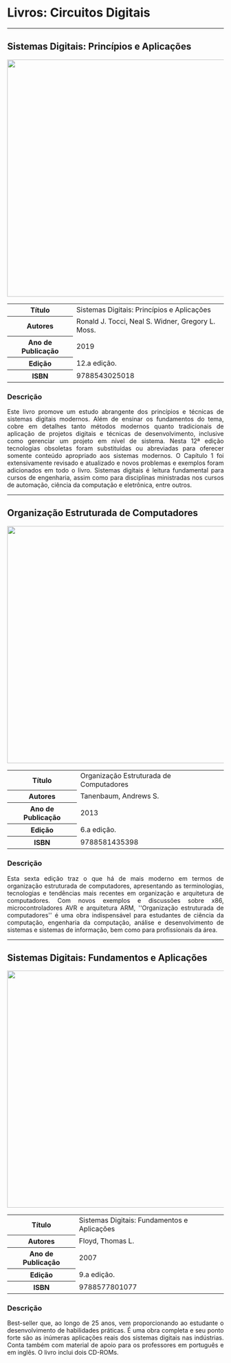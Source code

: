 # Livros: Circuitos Digitais

<hr>

## Sistemas Digitais: Princípios e Aplicações

<p align="center">
  <img src="https://github.com/Universidade-Livre/ciencia-da-computacao/assets/30880723/d901fa36-0506-436b-b9df-36bd756343bf" width="550px">
</p>


<table align="center">
    <tr>
        <th>Título</th>
        <td>Sistemas Digitais: Princípios e Aplicações</td>
    </tr>
    <tr>
        <th>Autores</th>
        <td>Ronald J. Tocci, Neal S. Widner, Gregory L. Moss.</td>
    </tr>
    <tr>
        <th>Ano de Publicação</th>
        <td>2019</td>
    </tr>
    <tr>
        <th>Edição</th>
        <td>12.a edição.</td>
    </tr>
    <tr>
        <th>ISBN</th>
        <td>9788543025018</td>
    </tr>
</table>

### Descrição

<p align="justify">
Este livro promove um estudo abrangente dos princípios e técnicas de sistemas digitais modernos. Além de ensinar os fundamentos do tema, cobre em detalhes tanto métodos modernos quanto tradicionais de aplicação de projetos digitais e técnicas de desenvolvimento, inclusive como gerenciar um projeto em nível de sistema. Nesta 12ª edição tecnologias obsoletas foram substituídas ou abreviadas para oferecer somente conteúdo apropriado aos sistemas modernos. O Capítulo 1 foi extensivamente revisado e atualizado e novos problemas e exemplos foram adicionados em todo o livro. Sistemas digitais é leitura fundamental para cursos de engenharia, assim como para disciplinas ministradas nos cursos de automação, ciência da computação e eletrônica, entre outros.
</p>

<hr>

## Organização Estruturada de Computadores

<p align="center">
  <img src="https://github.com/Universidade-Livre/ciencia-da-computacao/assets/30880723/0f202870-b133-45a5-8c4d-8fed10e7883c" width="550px">
</p>


<table align="center">
    <tr>
        <th>Título</th>
        <td>Organização Estruturada de Computadores</td>
    </tr>
    <tr>
        <th>Autores</th>
        <td>Tanenbaum, Andrews S.</td>
    </tr>
    <tr>
        <th>Ano de Publicação</th>
        <td>2013</td>
    </tr>
    <tr>
        <th>Edição</th>
        <td>6.a edição.</td>
    </tr>
    <tr>
        <th>ISBN</th>
        <td>9788581435398</td>
    </tr>
</table>

### Descrição

<p align="justify">
 Esta sexta edição traz o que há de mais moderno em termos de organização estruturada de computadores, apresentando as terminologias, tecnologias e tendências mais recentes em organização e arquitetura de computadores. Com novos exemplos e discussões sobre x86, microcontroladores AVR e arquitetura ARM, ''Organização estruturada de computadores'' é uma obra indispensável para estudantes de ciência da computação, engenharia da computação, análise e desenvolvimento de sistemas e sistemas de informação, bem como para profissionais da área. 
</p>

<hr>

## Sistemas Digitais: Fundamentos e Aplicações

<p align="center">
  <img src="https://github.com/Universidade-Livre/ciencia-da-computacao/assets/30880723/9f3c1ba8-7277-46be-b4e2-2c0c27cca084" width="550px">
</p>


<table align="center">
    <tr>
        <th>Título</th>
        <td>Sistemas Digitais: Fundamentos e Aplicações</td>
    </tr>
    <tr>
        <th>Autores</th>
        <td>Floyd, Thomas L. </td>
    </tr>
    <tr>
        <th>Ano de Publicação</th>
        <td>2007</td>
    </tr>
    <tr>
        <th>Edição</th>
        <td>9.a edição.</td>
    </tr>
    <tr>
        <th>ISBN</th>
        <td>9788577801077</td>
    </tr>
</table>

### Descrição

<p align="justify">
Best-seller que, ao longo de 25 anos, vem proporcionando ao estudante o desenvolvimento de habilidades práticas. É uma obra completa e seu ponto forte são as inúmeras aplicações reais dos sistemas digitais nas indústrias. Conta também com material de apoio para os professores em português e em inglês. O livro inclui dois CD-ROMs. 
</p>
